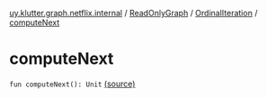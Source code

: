 [uy.klutter.graph.netflix.internal](../../index.md) / [ReadOnlyGraph](../index.md) / [OrdinalIteration](index.md) / [computeNext](.)


# computeNext
`fun computeNext(): Unit` [(source)](https://github.com/kohesive/klutter/blob/master/netflix-graph-jdk6/src/main/kotlin/uy/klutter/graph/netflix/internal/Graph.kt#L99)


